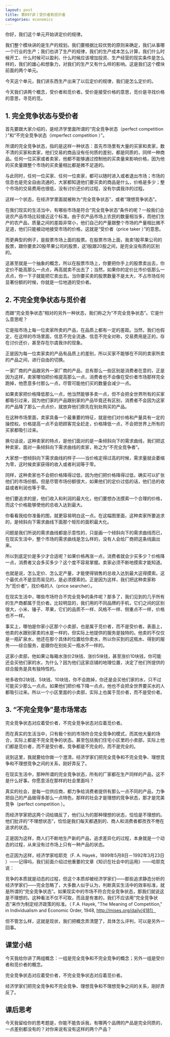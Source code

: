 ```yaml
---
layout: post
title: 第097讲丨受价者和觅价者
categories: economics
---
```


你好，我们这个单元开始讲定价的规律。

我们整个模块讲的是生产的规划。我们要根据比较优势的原则来确定，我们从事哪一个行业的生产；我们也讲了生产的规律，我们的生产成本怎么计算，我们什么时候开工、什么时候可以盈利、什么时候应该增加投资、生产经营的现实条件是怎么样的，我们的雄心和想象力，对我们的生产又有什么样的影响。这是我们这个模块前面的两个单元。

今天这个单元，我们讲东西生产出来了以后定价的规律，我们是怎么定价的。

今天我们讲两个概念，受价者和觅价者。受价是接受价格的意思，觅价是寻找价格的意思，寻觅的觅。

## 1. 完全竞争状态与受价者

首先要跟大家介绍的，是经济学里面所谓的“完全竞争状态（perfect competition ）”和“不完全竞争状态（imperfect competition ）”。

所谓的完全竞争状态，指的是这样一种状态：首先市场里有大量的买家和卖家，数不清的买家和卖家，他们交易的商品没有任何质的差别，都是同质的，同样一种商品。任何一位买家或者卖家，他都不能够通过控制他的买卖量来影响价格，因为他的买卖量跟整个市场的买卖量相比都是微不足道的。

与此同时，任何一位买家、任何一位卖家，都可以随时进入或者退出市场；市场的信息也是完全自由流通的，大家都知道他们要买卖的商品是什么，价格是多少；整个市场的交易费用也很低，没有讨价还价的过程，没有尔虞我诈的过程。

这样一个状态，在经济学里面就被称为“完全竞争状态”，或者“理想竞争状态”。

在我们现实的生活当中，有哪些市场是符合“完全竞争状态”条件的呢？一般我们会说农产品市场比较接近这个标准。由于农产品市场上农民的数量相当多，而他们生产的农产品，质量之间的差距非常小，他们自己的产量跟整个市场的产量相比微不足道，他们只能被动地接受市场的价格，这就是“受价者（price taker ）”的意思。

而更典型的例子，是股票市场上面的股票。在股票市场上面，我卖1股苹果公司的股票，跟你要卖20股苹果公司的股票，这1股跟20股之间，是完全没有质的区别的。

这甚至就是一个抽象的概念，所以在股票市场上，你要把你手上的股票卖出去，你定价不能高那么一点点，再高就卖不出去了；当然，如果你的定价比市价低那么一点点，你一下子就能把它卖出去。当你要买卖的股票数量不是太大，不占市场任何显著份额的时候，你就是一位地道的受价者。



## 2. 不完全竞争状态与觅价者

而跟“完全竞争状态”相对的另外一种状态，我们称之为“不完全竞争状态”。它是什么意思呢？

它是指市场上每一位卖家所卖的产品，在品质上都有一定的差距。当然，我们也假定，在这样的市场里面，信息不完全流通、信息不完全对称，交易费用是正的，存在讨价还价，甚至存在尔虞我诈的现象。


正是因为每一位卖家卖的产品有品质上的差别，所以买家不能够在不同的卖家所卖的产品之间，进行自由的切换。

一家厂商的产品跟另外一家厂商的产品，总有那么一些区别是消费者在意的，正是因为这样，卖家哪怕把价格提高那么一点，消费者也不会像在受价者市场那样完全跑掉，他愿意多付那么一点，尽管可能他们买的数量会减少一点。

如果卖家把价格降低那么一点，他当然能够多卖一点，但不会把全世界所有的买家都吸引过来，因为他们家的产品跟别家的产品毕竟还有区别，消费者不会因为这家的产品降了那么一点点价，就放弃他们原先在别处购买的产品。

在这种市场里面，卖家具备一个最重要的特征，就是他们对价格和产量具有一定的操控权。价格提高一点不会把顾客完全赶走，价格降低一点，不会把世界上所有的买家都吸引过来。

换句话说，这种卖家的特点，是他们面对的是一条倾斜向下的需求曲线，我们把这种卖家，面对一条倾斜向下需求曲线的卖家，称之为“不完全竞争者”。

大家想一想倾斜向下需求曲线的样子——当价格定得过高的时候，需求量就会萎缩为零，这时候卖家获得的收入或者利润等于零。

同样，这种卖家也不会把价格降得过低，因为他们把价格降得过低，确实可以扩张他们的市场份额。但是尽管市场份额很大，如果他们的定价过低的话，他们总的收益或者利润也等于零。

他们要追求的是，他们收入和利润的最大化，他们要想办法摸索一个合理的价格，而这个价格能够使他的总收入达到最大。

你看看我给你准备的图，就更容易明白这一点。在这幅图里面，这种卖家所要追求的，是倾斜向下需求曲线下面那个矩形的面积最大化。

问题是我们所说的需求曲线都是示意性的，只是画一个倾斜向下的需求曲线而已，在现实生活中，整个市场的需求曲线是怎么样的，没有人会给厂商把这条线画出来。

所以到底定价是多少才合适呢？如果价格再涨一点，消费者就会少买多少？价格降一点，消费者又会多买多少？这个度不容易掌握。卖家必须不断地摸索才能知道。

也就是说，怎么定价、怎么定产量，才能使得销售的总收入达到最大这得摸索。这个最优点不是显而易见的，是必须摸索的。正是因为这样，我们把这种卖家称为“觅价者”，找价格的人（price searcher）。


在现实生活中，哪些市场符合不完全竞争的条件呢？那多了，我们见到的几乎所有的生产商都属于觅价者。比较明显的，我们用的不同品牌的手机，它们之间的区别很大，小米、锤子、苹果，它们的品质不一样、风格不一样、侧重点不一样，价格也不一样。

事实上，哪怕是你家小区那个小卖部，也是属于觅价者，而不是受价者。表面上，他卖的水跟别家卖的水是一样的，但实际上他提供的服务是独特的。他卖的不仅仅是一瓶矿泉水，他还在那个具体的位置给你卖水，所以你买到的这瓶水、得到的服务——综合服务，是跟你在别处买一瓶水不一样的。

这家小卖部，他如果让每箱水涨价2块钱、涨价5块钱，甚至涨价10块钱，你可能还会买他们家的水，为什么？因为他们这家店铺的地理位置，决定了他们所提供的综合服务是具有独特性的。

他多收你2块钱、5块钱、10块钱，你不会跑掉，你还是会买他们家的水，只不过可能买少那么一点点。如果他们把价格下降一点点，他也不会把全世界要买水的人都吸引过来。所以一个小区里面的小卖部，实际上也属于觅价者，而不是受价者。

## 3. “不完全竞争”是市场常态

完全竞争状态对应着受价者，不完全竞争状态对应着觅价者。

而在真实的生活当中，只有极个别的市场符合完全竞争的模式，而其他大量的场合，实际上都是不完全竞争的状态。甚至包括我们住宅小区里的小卖部，实际上他们都是觅价者，而不是受价者。竞争都是不完全的，而不是完全的。

说到这里，我就要给你做一个澄清，经济学家们把完全竞争和不完全竞争、理想竞争和不理想竞争之间的关系，刚好弄反了。



在现实生活中，那种所谓的完全竞争状态，所有的厂家都在生产同样的产品，这不是什么好事。你愿意活在那样的社会里面吗？

真实的社会，是每一位供应商，都力争给消费者提供有那么一点不同的产品，力争把自己的产品做得多那么一点特色，那样的社会才是理想的竞争状态，那才是完美竞争（perfect competition ）。

而经济学家把这两个词给搞反了，他们认为的那种理想的状态，恰恰是不理想的。他们批评的“不理想状态”，恰恰是我们每天都遇到的、商人和消费者都孜孜不倦在追求的状态。

正是因为这样，商人们不断地生产新的产品，追求差异化的过程，本身就是一个动态的过程，从来没有过市场上只有一种产品的状态。

也正因为这样，经济学家哈耶克（F. A. Hayek，1899年5月8日－1992年3月23日 ）——记得吗，我们前面介绍过他重要的文章《知识在社会中的运用》——哈耶克说：

竞争的本质就是动态的过程，但这个本质却被经济学家们——那些追求静态分析的经济学家们——完全忽略了，大多数人似乎认为，判断真实生活中的效率标准，就是所谓的“完全竞争状态”。如果现实中的市场不符合完全竞争状态，那我们就说这是不理想的。这种看法不仅不可取，而且是有害的，我们不应该用“完全竞争状态”来作为制定经济政策的标准。（ F.A. Hayek, "The Meaning of Competition," in Individualism and Economic Order, 1948, http://mises.org/daily/4181）

但不管怎么样，这就是现状，我们把概念弄清楚了，具体怎么评判，可以是另外一回事。

## 课堂小结

今天我给你讲了两组概念：一组是完全竞争和不完全竞争的概念；另外一组是受价者和觅价者的概念。

完全竞争状态对应着受价者，不完全竞争状态对应着觅价者。

经济学家们把完全竞争和不完全竞争、理想竞争和不理想竞争之间的关系，刚好弄反了。

## 课后思考

今天我留给你的思考题是，你能不能告诉我，有哪两个品牌的产品是完全同质的，一点差别都没有的？对你来说有没有这样的两个产品？
